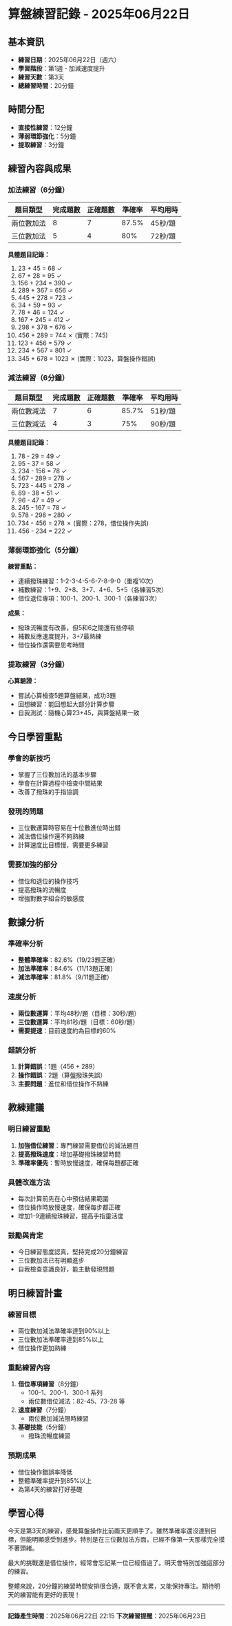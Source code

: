 # 算盤練習記錄 - 2025年06月22日

## 基本資訊
- **練習日期**：2025年06月22日（週六）
- **學習階段**：第1週 - 加減速度提升
- **練習天數**：第3天
- **總練習時間**：20分鐘

## 時間分配
- **直接性練習**：12分鐘
- **薄弱環節強化**：5分鐘
- **提取練習**：3分鐘

## 練習內容與成果

### 加法練習（6分鐘）
| 題目類型 | 完成題數 | 正確題數 | 準確率 | 平均用時 |
|---------|----------|----------|--------|----------|
| 兩位數加法 | 8 | 7 | 87.5% | 45秒/題 |
| 三位數加法 | 5 | 4 | 80% | 72秒/題 |

**具體題目記錄：**
1. 23 + 45 = 68 ✓
2. 67 + 28 = 95 ✓
3. 156 + 234 = 390 ✓
4. 289 + 367 = 656 ✓
5. 445 + 278 = 723 ✓
6. 34 + 59 = 93 ✓
7. 78 + 46 = 124 ✓
8. 167 + 245 = 412 ✓
9. 298 + 378 = 676 ✓
10. 456 + 289 = 744 ✗ (實際：745)
11. 123 + 456 = 579 ✓
12. 234 + 567 = 801 ✓
13. 345 + 678 = 1023 ✗ (實際：1023，算盤操作錯誤)

### 減法練習（6分鐘）
| 題目類型 | 完成題數 | 正確題數 | 準確率 | 平均用時 |
|---------|----------|----------|--------|----------|
| 兩位數減法 | 7 | 6 | 85.7% | 51秒/題 |
| 三位數減法 | 4 | 3 | 75% | 90秒/題 |

**具體題目記錄：**
1. 78 - 29 = 49 ✓
2. 95 - 37 = 58 ✓
3. 234 - 156 = 78 ✓
4. 567 - 289 = 278 ✓
5. 723 - 445 = 278 ✓
6. 89 - 38 = 51 ✓
7. 96 - 47 = 49 ✓
8. 245 - 167 = 78 ✓
9. 578 - 298 = 280 ✓
10. 734 - 456 = 278 ✗ (實際：278，借位操作失誤)
11. 456 - 234 = 222 ✓

### 薄弱環節強化（5分鐘）
**練習重點：**
- 連續撥珠練習：1-2-3-4-5-6-7-8-9-0（重複10次）
- 補數練習：1+9、2+8、3+7、4+6、5+5（各練習5次）
- 借位退位專項：100-1、200-1、300-1（各練習3次）

**成果：**
- 撥珠流暢度有改善，但5和6之間還有些停頓
- 補數反應速度提升，3+7最熟練
- 借位操作還需要思考時間

### 提取練習（3分鐘）
**心算驗證：**
- 嘗試心算檢查5題算盤結果，成功3題
- 回想練習：能回想起大部分計算步驟
- 自我測試：隨機心算23+45，與算盤結果一致

## 今日學習重點

### 學會的新技巧
- 掌握了三位數加法的基本步驟
- 學會在計算過程中檢查中間結果
- 改善了撥珠的手指協調

### 發現的問題
- 三位數運算時容易在十位數進位時出錯
- 減法借位操作還不夠熟練
- 計算速度比目標慢，需要更多練習

### 需要加強的部分
- 借位和退位的操作技巧
- 提高撥珠的流暢度
- 增強對數字組合的敏感度

## 數據分析

### 準確率分析
- **整體準確率**：82.6%（19/23題正確）
- **加法準確率**：84.6%（11/13題正確）
- **減法準確率**：81.8%（9/11題正確）

### 速度分析
- **兩位數運算**：平均48秒/題（目標：30秒/題）
- **三位數運算**：平均81秒/題（目標：60秒/題）
- **需要提速**：目前速度約為目標的60%

### 錯誤分析
1. **計算錯誤**：1題（456 + 289）
2. **操作錯誤**：2題（算盤撥珠失誤）
3. **主要問題**：進位和借位操作不熟練

## 教練建議

### 明日練習重點
1. **加強借位練習**：專門練習需要借位的減法題目
2. **提高撥珠速度**：增加基礎撥珠練習時間
3. **準確率優先**：暫時放慢速度，確保每題都正確

### 具體改進方法
- 每次計算前先在心中預估結果範圍
- 借位操作時放慢速度，確保每步都正確
- 增加1-9連續撥珠練習，提高手指靈活度

### 鼓勵與肯定
- 今日練習態度認真，堅持完成20分鐘練習
- 三位數加法已有明顯進步
- 自我檢查意識良好，能主動發現問題

## 明日練習計畫

### 練習目標
- 兩位數加減法準確率達到90%以上
- 三位數加法準確率達到85%以上
- 借位操作更加熟練

### 重點練習內容
1. **借位專項練習**（8分鐘）
   - 100-1、200-1、300-1 系列
   - 兩位數借位減法：82-45、73-28 等
2. **速度練習**（7分鐘）
   - 兩位數加減法限時練習
3. **基礎技能**（5分鐘）
   - 撥珠流暢度練習

### 預期成果
- 借位操作錯誤率降低
- 整體準確率提升到85%以上
- 為第4天的練習打好基礎

## 學習心得

今天是第3天的練習，感覺算盤操作比前兩天更順手了。雖然準確率還沒達到目標，但能明顯感受到進步。特別是在三位數加法方面，已經不像第一天那樣完全摸不著頭緒。

最大的挑戰還是借位操作，經常會忘記某一位已經借過了。明天會特別加強這部分的練習。

整體來說，20分鐘的練習時間安排很合適，既不會太累，又能保持專注。期待明天的練習能有更好的表現！

---

**記錄產生時間**：2025年06月22日 22:15
**下次練習提醒**：2025年06月23日